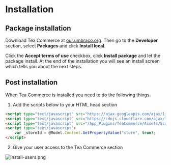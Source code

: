 # Installation

## Package installation

Download Tea Commerce at [our.umbraco.org](https://our.umbraco.org/projects/website-utilities/tea-commerce). Then go to the **Developer** section, select **Packages** and click **Install local**.

Click the **Accept terms of use** checkbox, click **Install package** and let the package install. At the end of the installation you will see an install screen which tells you about the next steps.

## Post installation

When Tea Commerce is installed you need to do the following things.  

1. Add the scripts below to your HTML head section   

````html
<script type="text/javascript" src="https://ajax.googleapis.com/ajax/libs/jquery/3.1.1/jquery.min.js"></script>
<script type="text/javascript" src="https://cdnjs.cloudflare.com/ajax/libs/jquery.form/3.51/jquery.form.min.js"></script>
<script type="text/javascript" src="/App_Plugins/TeaCommerce/Assets/Scripts/tea-commerce.min.js"></script>
<script type="text/javascript">
    var _storeId = @Model.Content.GetPropertyValue("store", true);
</script>
````

2. Give your user access to the Tea Commerce section 


![install-users.png](/img/51d7310-install-users.png)